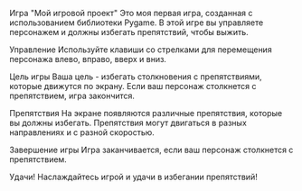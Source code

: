 Игра "Мой игровой проект"
Это моя первая игра, созданная с использованием библиотеки Pygame. В этой игре вы управляете персонажем и должны избегать препятствий, чтобы выжить.

Управление
Используйте клавиши со стрелками для перемещения персонажа влево, вправо, вверх и вниз.

Цель игры
Ваша цель - избегать столкновения с препятствиями, которые движутся по экрану. Если ваш персонаж столкнется с препятствием, игра закончится.

Препятствия
На экране появляются различные препятствия, которые вы должны избегать. Препятствия могут двигаться в разных направлениях и с разной скоростью.

Завершение игры
Игра заканчивается, если ваш персонаж столкнется с препятствием. 

Удачи!
Наслаждайтесь игрой и удачи в избегании препятствий!
